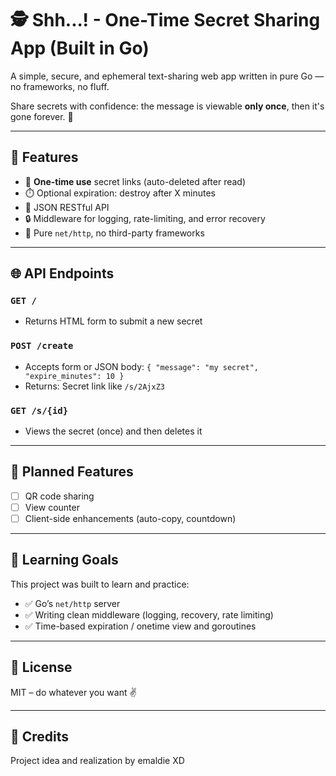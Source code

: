 # 🕵️ Shh...! - One-Time Secret Sharing App (Built in Go)

A simple, secure, and ephemeral text-sharing web app written in pure Go — no frameworks, no fluff.

Share secrets with confidence: the message is viewable **only once**, then it's gone forever. 🔐

---

## 🚀 Features

- 🧪 **One-time use** secret links (auto-deleted after read)
- ⏱️ Optional expiration: destroy after X minutes
- 📜 JSON RESTful API
- 🔒 Middleware for logging, rate-limiting, and error recovery
- 🎯 Pure `net/http`, no third-party frameworks

---

## 🌐 API Endpoints

### `GET /`

* Returns HTML form to submit a new secret

### `POST /create`

* Accepts form or JSON body: `{ "message": "my secret", "expire_minutes": 10 }`
* Returns: Secret link like `/s/2AjxZ3`

### `GET /s/{id}`

* Views the secret (once) and then deletes it

---

## 🧼 Planned Features

* [ ] QR code sharing
* [ ] View counter
* [ ] Client-side enhancements (auto-copy, countdown)

---

## 📖 Learning Goals

This project was built to learn and practice:

* ✅ Go’s `net/http` server
* ✅ Writing clean middleware (logging, recovery, rate limiting)
* ✅ Time-based expiration / onetime view and goroutines

---

## 📄 License

MIT – do whatever you want ✌️

---

## 🧠 Credits

Project idea and realization by emaldie XD
